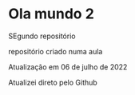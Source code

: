 # Ola mundo 2
 SEgundo repositório

 repositório criado numa aula 

 Atualização em 06 de julho de 2022
 
 
 Atualizei direto pelo Github
